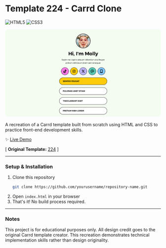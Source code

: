 # Template 224 - Carrd Clone

![HTML5](https://img.shields.io/badge/HTML5-E34F26?style=for-the-badge&logo=html5&logoColor=white)
![CSS3](https://img.shields.io/badge/CSS3-1572B6?style=for-the-badge&logo=css3&logoColor=white)

![Screenshot](assets/screenshot.png)

A recreation of a Carrd template built from scratch using HTML and CSS to practice front-end development skills.

✨ [Live Demo](https://carrd-clone-224.netlify.app/)

[  **Original Template:** [224](https://196eee93a9b8aedc.demo.carrd.co/) ]

---

### Setup & Installation
1. Clone this repository
   ```bash
   git clone https://github.com/yourusername/repository-name.git
   ```
2. Open `index.html` in your browser
3. That's it! No build process required.

---

### Notes
This project is for educational purposes only. All design credit goes to the original Carrd template creator. This recreation demonstrates technical implementation skills rather than design originality.